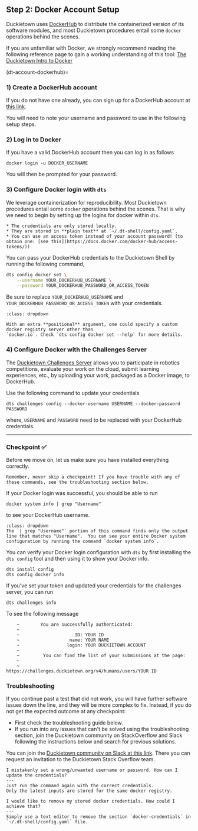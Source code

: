 ## Step 2: Docker Account Setup

Duckietown uses [DockerHub](https://hub.docker.com/duckietown) to distribute the containerized version 
of its software modules, and most Duckietown procedures entail some `docker` operations behind the scenes. 

If you are unfamiliar with Docker, we strongly recommend reading the following reference page to gain a 
working understanding of this tool: [The Duckietown Intro to Docker](preliminaries-docker-basics)

(dt-account-dockerhub)=
### 1) Create a DockerHub account

If you do not have one already,
you can sign up for a DockerHub account at [this link](https://hub.docker.com/signup).

You will need to note your username and password to use in the following setup steps.

### 2) Log in to Docker

If you have a valid DockerHub account then you can log in as follows

    docker login -u DOCKER_USERNAME

You will then be prompted for your password.

### 3) Configure Docker login with `dts`

We leverage containerization for reproducibility. Most Duckietown procedures entail some `docker` operations behind the scenes. That is why we need to begin by setting up the logins for docker within `dts`.

```{attention}
* The credentials are only stored locally.
* They are stored in **plain text** at `~/.dt-shell/config.yaml`.
* You can use an access token instead of your account password! (to obtain one: [see this](https://docs.docker.com/docker-hub/access-tokens/))
```  

You can pass your DockerHub credentials to the Duckietown Shell by running the following command,

```bash
dts config docker set \
    --username YOUR_DOCKERHUB_USERNAME \
    --password YOUR_DOCKERHUB_PASSWORD_OR_ACCESS_TOKEN
```

Be sure to replace `YOUR_DOCKERHUB_USERNAME` and `YOUR_DOCKERHUB_PASSWORD_OR_ACCESS_TOKEN` with your credentials.

```{admonition} For developers
:class: dropdown

With an extra **positional** argument, one could specify a custom docker registry server other than 
`docker.io`. Check `dts config docker set --help` for more details.
```

### 4) Configure Docker with the Challenges Server

The [Duckietown Challenges Server](https://challenges.duckietown.org) allows you to participate in robotics
competitions, evaluate your work on the cloud, submit learning experiences, etc., by uploading your work, packaged as a Docker image, to DockerHub.

Use the following command to update your credentials

    dts challenges config --docker-username USERNAME --docker-password PASSWORD

where, `USERNAME` and `PASSWORD` need to be replaced with your DockerHub credentials.

---

### Checkpoint ✅

Before we move on, let us make sure you have installed everything correctly. 

```{tip}
Remember, never skip a checkpoint! If you have trouble with any of these commands, see the troubleshooting section below.
```

If your Docker login was successful, you should be able to run

    docker system info | grep "Username"

to see your DockerHub username.

```{admonition} For developers
:class: dropdown
The `| grep "Username"` portion of this command finds only the output line that matches "Username".  You can see your entire Docker system configuration by running the command `docker system info`.
```

You can verify your Docker login configuration with `dts` by first installing the `dts config` tool and then using it to show your Docker info.
    
    dts install config
    dts config docker info

If you've set your token and updated your credentials for the challenges server, you can run

    dts challenges info

To see the following message

```
    ~        You are successfully authenticated:
    ~
    ~                     ID: YOUR ID
    ~                   name: YOUR NAME
    ~                  login: YOUR DUCKIETOWN ACCOUNT 
    ~
    ~         You can find the list of your submissions at the page:
    ~
    ~              https://challenges.duckietown.org/v4/humans/users/YOUR ID
```

### Troubleshooting

If you continue past a test that did not work, you will have further software issues down the line, and they will be more complex to fix. Instead, if you do not get the expected outcome at any checkpoint:

* First check the troubleshooting guide below.
* If you run into any issues that can't be solved using the troubleshooting section, join the Duckietown community on StackOverflow and Slack following the instructions below and search for previous solutions.

You can join the 
[Duckietown community on Slack at this link](https://join.slack.com/t/duckietown/shared_invite/enQtNTU0Njk4NzU2NTY1LWM2YzdlNmJmOTg4MzAyODc2YTI3YTc5MzE2MThkZGUwYTFkZWQ4M2ZlZGU1YTZhYjg5YTgzNDkyMzI2ZjNhZWE). 
There you can request an invitation to the Duckietown Stack Overflow team.

```{trouble}
I mistakenly set a wrong/unwanted username or password. How can I update the credentials?
---
Just run the command again with the correct credentials. 
Only the latest inputs are stored for the same docker registry.
```

```{trouble}
I would like to remove my stored docker credentials. How could I achieve that?
---
Simply use a text editor to remove the section `docker-credentials` in `~/.dt-shell/config.yaml` file.
```
